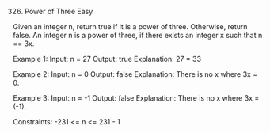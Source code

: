 326. Power of Three
Easy


Given an integer n, return true if it is a power of three. Otherwise, return false.
An integer n is a power of three, if there exists an integer x such that n == 3x.


Example 1:
Input: n = 27
Output: true
Explanation: 27 = 33

Example 2:
Input: n = 0
Output: false
Explanation: There is no x where 3x = 0.

Example 3:
Input: n = -1
Output: false
Explanation: There is no x where 3x = (-1).
 
Constraints:
-231 <= n <= 231 - 1
